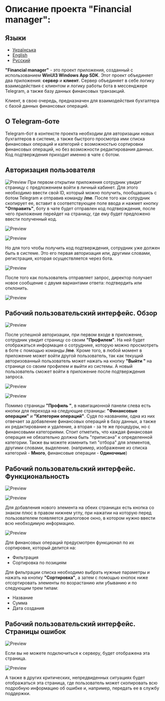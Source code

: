 # Описание проекта "Financial manager":

## Языки
- [Українська](./README_UA.md)
- [English](./README.md)
- [Русский](./README_RU.md)

**"Financial manager"** - это проект приложения, созданный с использованием **WinUI3 Windows App SDK**. Этот проект объединяет два приложения: **сервер** и **клиент**. Сервер объединяет в себе логику взаимодействия с клиентом и логику работы бота в мессенджере Telegram, а также базу данных финансовых транзакций.

Клиент, в свою очередь, предназначен для взаимодействия бухгалтера с базой данных финансовых операций.

## О Telegram-боте

Telegram-бот в контексте проекта необходим для авторизации новых бухгалтеров в системе, а также быстрого просмотра ими списка финансовых операций и категорий с возможностью сортировки финансовых операций, но без возможности редактирования данных. Код подтверждения приходит именно в чате с ботом.

## Авторизация пользователя

![Preview](Images/fm_img1.png)
При первом открытии приложения сотрудник увидит страницу с предложением войти в личный кабинет. Для этого необходимо ввести свой ID, который можно получить, пообщавшись с ботом Telegram и отправив команду **/me**. После того как сотрудник скопирует ее, вставит в соответствующее поле ввода и нажмет кнопку **"Отправить"**, боту в чате будет отправлен код подтверждения, после чего приложение перейдет на страницу, где ему будет предложено ввести полученный код.

![Preview](Images/fm_tb_img1.png)

![Preview](Images/fm_img2.png)

Но для того чтобы получить код подтверждения, сотрудник уже должен быть в системе. Это его первая авторизация или, другими словами, регистрация, которая осуществляется через бота.

![Preview](Images/fm_tb_img3.png)

После того как пользователь отправляет запрос, директор получает новое сообщение с двумя вариантами ответа: подтвердить или отклонить.

![Preview](Images/fm_tb_img4.png)

## Рабочий пользовательский интерфейс. Обзор

![Preview](Images/fm_img3.png)

После успешной авторизации, при первом входе в приложение, сотрудник увидит страницу со своим **"Профилем"**. На ней будет отображаться информация о сотруднике, которую можно просмотреть в боте с помощью команды **/me**. Кроме того, в любой момент в приложение может войти другой пользователь, так как текущий авторизованный пользователь может нажать на кнопку **"Выйти "** на странице со своим профилем и выйти из системы. А новый пользователь сможет войти в приложение после подтверждения запроса. 

![Preview](Images/fm_img4.png)

![Preview](Images/fm_img5.png)

Помимо страницы **"Профиль "**, в навигационной панели слева есть кнопки для перехода на следующие страницы: **"Финансовые операции"** и **"Категории операций"**. Судя по названиям, одна из них отвечает за добавление финансовых операций в базу данных, а также их редактирование и удаление, а вторая - за те же процедуры, но с финансовыми категориями. Стоит отметить, что каждая финансовая операция не обязательно должна быть "приписана" к определенной категории. Также вы можете изменить тип "отбора" для элементов, другими словами, выделение. (например, изображение из списка категорий - **Много**, финансовые операции - **Одиночные**)

## Рабочий пользовательский интерфейс. Функциональность

![Preview](Images/fm_img7.png)

![Preview](Images/fm_img8.png)

Для добавления нового элемента на обеих страницах есть кнопка со знаком плюс в правом нижнем углу, при нажатии на которую перед пользователем появляется диалоговое окно, в котором нужно ввести всю необходимую информацию.

![Preview](Images/fm_img6.png)

Для финансовых операций предусмотрен функционал по их сортировке, который делится на: 

- Фильтрация
- Сортировка по позициям

Для фильтрации списка необходимо выбрать нужные параметры и нажать на кнопку **"Сортировка"**, а затем с помощью кнопок ниже отсортировать элементы по возрастанию или убыванию и по следующим трем типам:

- Название
- Сумма
- Дата создания

## Рабочий пользовательский интерфейс. Страницы ошибок

![Preview](Images/fm_img9.png)

Если вы не можете подключиться к серверу, будет отображена эта страница.

![Preview](Images/fm_img10.png)

А также в других критических, непредвиденных ситуациях будет отображаться эта страница, где пользователь может скопировать всю подробную информацию об ошибке и, например, передать ее в службу поддержки.